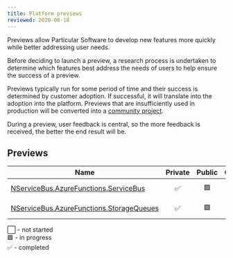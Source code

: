 ```yaml
---
title: Platform previews
reviewed: 2020-06-18
---
```


Previews allow Particular Software to develop new features more quickly while better addressing user needs.

Before deciding to launch a preview, a research process is undertaken to determine which features best address the needs of users to help ensure the success of a preview.

Previews typically run for some period of time and their success is determined by customer adoption. If successful, it will translate into the adoption into the platform. Previews that are insufficiently used in production will be converted into a [community project](support-policy.md).

During a preview, user feedback is central, so the more feedback is received, the better the end result will be. 

## Previews

| Name                       | Private | Public | Outcome    | Notes  |
|----------------------------|:-------:|:------:|:----------:|--------|
| [NServiceBus.AzureFunctions.ServiceBus](/previews/azure-functions/azure-service-bus.md)|:white_check_mark:|:green_square:|:white_large_square:| [Forum discussion](https://discuss.particular.net/t/nservicebus-azurefunctions-servicebus-public-preview/1910) |
| [NServiceBus.AzureFunctions.StorageQueues](/previews/azure-functions/azure-storage-queues.md)|:white_check_mark:|:green_square:|:white_large_square:| [Forum discussion](https://discuss.particular.net/t/nservicebus-azurefunctions-storagequeues-public-preview/1911) |

:white_large_square: - not started<br>
:green_square: - in progress<br>
:white_check_mark: - completed<br>